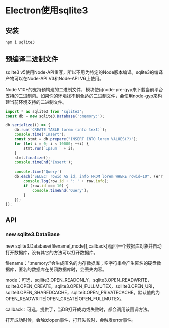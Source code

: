 # Electron使用sqlite3

## 安装

```bash
npm i sqlite3
```

## 预编译二进制文件

sqlite3 v5使用Node-API重写，所以不用为特定的Node版本编译。sqlite3的编译产物可以在Node-API V3和Node-API V6上使用。

Node V10+的支持预构建的二进制文件，模块使用node-pre-gyp来下载当前平台支持的二进制包。如果你的环境找不到合适的二进制文件，会使用node-gyp来构建当前环境支持的二进制文件。

```js
import * as sqlite3 from 'sqlite3';
const db = new sqlite3.Database(':memory:');

db.serialize(() => {
    db.run(`CREATE TABLE lorem (info text)`);
    console.time('Insert');
    const stmt = db.prepare("INSERT INTO lorem VALUES(?)");
    for (let i = 0; i < 10000; ++i) {
        stmt.run(`Ipsum ` + i);
    }
    stmt.finalize();
    console.timeEnd('Insert');

    console.time('Query')
    db.each("SELECT rowid AS id, info FROM lorem WHERE rowid=10", (err, row) => {
        console.log(row.id + ': ' + row.info);
        if (row.id === 10) {
            console.timeEnd('Query');
        }
    });
});
```

## API

### new sqlite3.DataBase

new sqlite3.Database(filename[,mode][,callback])返回一个数据库对象并自动打开数据库，没有其它的方法可以打开数据库。

filename：":memory:"会生成匿名的内存数据库；空字符串会产生匿名的硬盘数据库，匿名的数据库在关闭数据库时，会丢失内容。

mode：可选，sqllite3.OPEN_READONLY，sqlite3.OPEN_READWRITE，sqlite3.OPEN_CREATE，sqlite3.OPEN_FULLMUTEX，sqllite3.OPEN_URI，sqlite3.OPEN_SHAREDCACHE，sqlite3.OPEN_PRIVATECACHE。默认值的为OPEN_READWRITE|OPEN_CREATE|OPEN_FULLMUTEX。

callback：可选，提供了，当DB打开成功或失败时，都会调用该回调方法。

打开成功时候，会触发open事件，打开失败时，会触发error事件。


